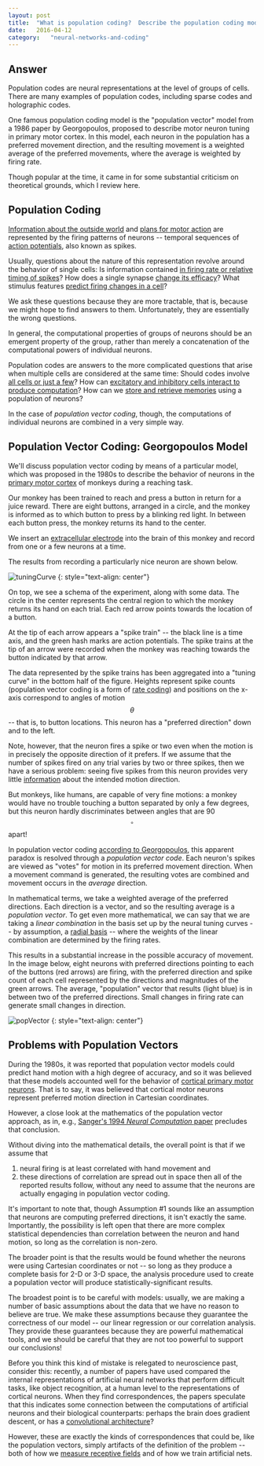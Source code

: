 ```yaml
---
layout: post
title:	"What is population coding?  Describe the population coding model proposed by Georgopoulos in the 1980s for M1 control of arm direction."
date:	2016-04-12
category:	"neural-networks-and-coding"
---
```

<script type="text/javascript" src="http://cdn.mathjax.org/mathjax/latest/MathJax.js?config=TeX-AMS-MML_HTMLorMML"></script>

## Answer

Population codes are neural representations
at the level of groups of cells.
There are many examples of population codes,
including sparse codes and holographic codes.

One famous population coding model is the
"population vector" model from a 1986 paper
by Georgopoulos,
proposed to describe motor neuron tuning in
primary motor cortex.
In this model, each neuron in the population
has a preferred movement direction,
and the resulting movement is a
weighted average of the preferred movements,
where the average is weighted by firing rate.

Though popular at the time, it came in for some
substantial criticism on theoretical grounds,
which I review here.

## Population Coding

[Information about the outside world]({{site.baseurl}}/82)
and
[plans for motor action]({{site.baseurl}}/12)
are represented by the firing patterns
of neurons --
temporal sequences of
[action potentials]({{site.baseurl}}/23),
also known as spikes.

Usually, questions about the nature of this representation
revolve around the behavior of single cells:
Is information contained [in firing rate or relative timing of spikes]({{site.baseurl}}/47)?
How does a single synapse [change its efficacy]({{site.baseurl}}/29)?
What stimulus features [predict firing changes in a cell]({{site.baseurl}}/52)?

We ask these questions because they are more tractable,
that is,
because we might hope to find answers to them.
Unfortunately, they are essentially
the wrong questions.

In general, the computational properties of groups of neurons
should be an emergent property of the group,
rather than merely a concatenation
of the computational powers of individual neurons.

Population codes are answers to the more complicated
questions that arise when multiple cells
are considered at the same time:
Should codes involve [all cells or just a few]({[site.baseurl}}/48)?
How can [excitatory and inhibitory cells interact to produce computation]({{site.baseurl}}/51)?
How can we [store and retrieve memories]({{site.baseurl}}/45)
using a population of neurons?

In the case of *population vector coding*, though,
the computations of individual neurons are combined
in a very simple way.

## Population Vector Coding: Georgopoulos Model

We'll discuss population vector coding
by means of a particular model,
which was proposed in the 1980s
to describe the behavior of neurons in the
[primary motor cortex]({{site.baseurl}}/13})
of monkeys during a reaching task.

Our monkey has been trained to reach and press
a button in return for a juice reward.
There are eight buttons,
arranged in a circle,
and the monkey is informed
as to which button to press
by a blinking red light.
In between each button press,
the monkey returns its hand to the center.

We insert an
[extracellular electrode]({{site.baseurl}}/80)
into the brain of this monkey
and record from one or a few neurons at a time.

The results from recording a particularly nice neuron
are shown below.

![tuningCurve]
{: style="text-align: center"}

On top, we see a schema of the experiment,
along with some data.
The circle in the center represents
the central region to which the monkey
returns its hand on each trial.
Each red arrow points towards the location of a button.

At the tip of each arrow appears a
"spike train" --
the black line is a time axis,
and the green hash marks
are action potentials.
The spike trains at the tip of an arrow were recorded
when the monkey was reaching towards the button
indicated by that arrow.

The data represented by the spike trains has been aggregated
into a
"tuning curve"
in the bottom half of the figure.
Heights represent spike counts
(population vector coding is a form of
[rate coding]({{site.baseurl}}/47))
and positions on the x-axis correspond to
angles of motion $$\theta$$--
that is, to button locations.
This neuron has a "preferred direction"
down and to the left.

Note, however, that the neuron
fires a spike or two even when
the motion is in precisely the opposite
direction of it prefers.
If we assume that the number of spikes fired
on any trial varies by two or three spikes,
then we have a serious problem:
seeing five spikes from this neuron
provides very little
[information]({{site.baseurl}}/82)
about the intended motion direction.

But monkeys, like humans,
are capable of very fine motions:
a monkey would have no trouble touching a button
separated by only a few degrees,
but this neuron hardly discriminates between
angles that are 90$$^{\circ}$$ apart!

In population vector coding
[according to Georgopoulos](http://wexler.free.fr/library/files/georgopoulos%20(1986)%20neuronal%20population%20coding%20of%20movement%20direction.pdf),
this apparent paradox
is resolved through a *population vector code*.
Each neuron's spikes are viewed as "votes"
for motion in its preferred movement direction.
When a movement command is generated,
the resulting votes are combined
and movement occurs in the
*average* direction.

In mathematical terms,
we take a weighted average of the preferred directions.
Each direction is a vector,
and so the resulting average is a *population vector*.
To get even more mathematical,
we can say that we are taking a
*linear combination*
in the basis set up by the neural tuning curves --
by assumption, a
[radial basis](http://www.scholarpedia.org/article/Radial_basis_function)
-- where the weights of the linear combination
are determined by the firing rates.

This results in a substantial increase in the
possible accuracy of movement.
In the image below,
eight neurons with preferred directions pointing
to each of the buttons (red arrows) are firing,
with the preferred direction and spike count
of each cell represented by the directions and magnitudes of the green arrows.
The average, "population" vector that results (light blue)
is in between two of the preferred directions.
Small changes in firing rate can generate small changes in direction.

![popVector]
{: style="text-align: center"}

## Problems with Population Vectors

During the 1980s,
it was reported that population vector models
could predict hand motion with a high degree of accuracy,
and so it was believed that these models accounted well for the
behavior of
[cortical primary motor neurons]({{site.baseurl}}/13).
That is to say,
it was believed that cortical motor neurons represent
preferred motion direction in Cartesian coordinates.

However, a close look at the mathematics of the
population vector approach,
as in, e.g.,
[Sanger's 1994 *Neural Computation* paper](http://www.cs.cmu.edu/afs/cs/academic/class/15883-f13/readings/sanger-1994.pdf)
precludes that conclusion.

Without diving into the mathematical details,
the overall point is that if we assume that
1) neural firing is at least correlated with hand movement
and
2) these directions of correlation are spread out in space
then all of the reported results follow,
without any need to assume that the neurons are actually
engaging in population vector coding.

It's important to note that,
though Assumption #1 sounds like an assumption
that neurons are computing preferred directions,
it isn't exactly the same.
Importantly, the possibility is left open that
there are more complex statistical dependencies
than correlation between the neuron and hand motion,
so long as the correlation is non-zero.

The broader point is that the results would be found
whether the neurons were using Cartesian coordinates or not --
so long as they produce a complete basis for 2-D or 3-D space,
the analysis procedure used to create a population vector
will produce statistically-significant results.

The broadest point is to be careful with models:
usually, we are making a number of basic assumptions
about the data that we have no reason to believe are true.
We make these assumptions because they guarantee the correctness
of our model -- our linear regression or our correlation analysis.
They provide these guarantees because they are powerful mathematical tools,
and we should be careful that they are not too powerful
to support our conclusions!

Before you think this kind of mistake is relegated to neuroscience past,
consider this:
recently, a number of papers have used
compared the internal representations of
artificial neural networks that perform difficult tasks,
like object recognition,
at a human level
to the representations of cortical neurons.
When they find correspondences,
the papers speculate that this indicates
some connection between the computations of artificial neurons
and their biological counterparts:
perhaps the brain does gradient descent,
or has a
[convolutional architecture]({{site.baseurl}}/09)?

However, these are exactly the kinds of correspondences
that could be, like the population vectors,
simply artifacts of the definition of the problem --
both of how we
[measure receptive fields]({{site.baseurl}}/52)
and of how we train artificial nets.

[tuningCurve]: {{site.imgurl}}/tuningCurve.png
[popVector]: {{site.imgurl}}/popVector.png
